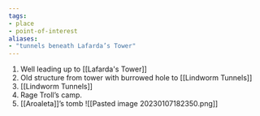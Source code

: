 ```yaml
---
tags:
- place
- point-of-interest
aliases: 
- "tunnels beneath Lafarda’s Tower"
---
```

1. Well leading up to [[Lafarda's Tower]]
2. Old structure from tower with burrowed hole to [[Lindworm Tunnels]]
3. [[Lindworm Tunnels]]
4. Rage Troll’s camp. 
5. [[Aroaleta]]’s tomb
![[Pasted image 20230107182350.png]]
